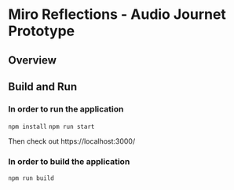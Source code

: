 # Miro Reflections - Audio Journet Prototype

## Overview

## Build and Run
### In order to run the application
`npm install`
`npm run start`

Then check out https://localhost:3000/

### In order to build the application
`npm run build`
